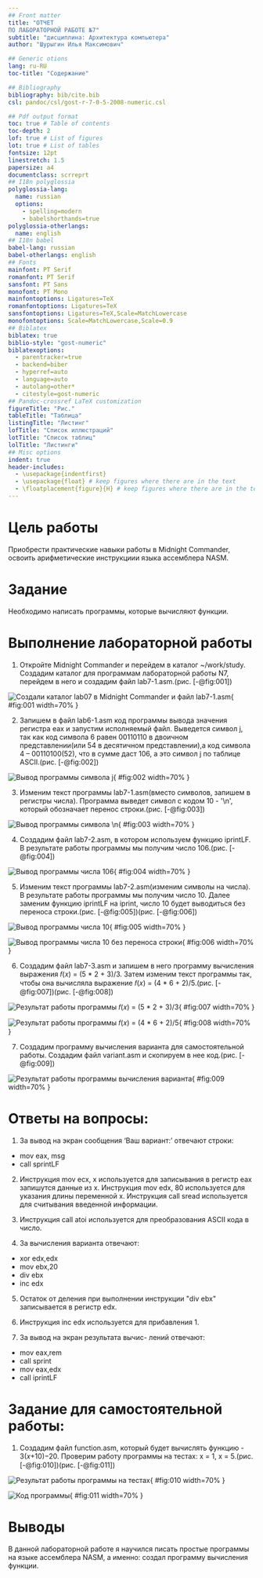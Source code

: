 ```yaml
---
## Front matter
title: "ОТЧЕТ 
ПО ЛАБОРАТОРНОЙ РАБОТЕ №7"
subtitle: "дисциплина: Архитектура компьютера"
author: "Шурыгин Илья Максимович"

## Generic otions
lang: ru-RU
toc-title: "Содержание"

## Bibliography
bibliography: bib/cite.bib
csl: pandoc/csl/gost-r-7-0-5-2008-numeric.csl

## Pdf output format
toc: true # Table of contents
toc-depth: 2
lof: true # List of figures
lot: true # List of tables
fontsize: 12pt
linestretch: 1.5
papersize: a4
documentclass: scrreprt
## I18n polyglossia
polyglossia-lang:
  name: russian
  options:
	- spelling=modern
	- babelshorthands=true
polyglossia-otherlangs:
  name: english
## I18n babel
babel-lang: russian
babel-otherlangs: english
## Fonts
mainfont: PT Serif
romanfont: PT Serif
sansfont: PT Sans
monofont: PT Mono
mainfontoptions: Ligatures=TeX
romanfontoptions: Ligatures=TeX
sansfontoptions: Ligatures=TeX,Scale=MatchLowercase
monofontoptions: Scale=MatchLowercase,Scale=0.9
## Biblatex
biblatex: true
biblio-style: "gost-numeric"
biblatexoptions:
  - parentracker=true
  - backend=biber
  - hyperref=auto
  - language=auto
  - autolang=other*
  - citestyle=gost-numeric
## Pandoc-crossref LaTeX customization
figureTitle: "Рис."
tableTitle: "Таблица"
listingTitle: "Листинг"
lofTitle: "Список иллюстраций"
lotTitle: "Список таблиц"
lolTitle: "Листинги"
## Misc options
indent: true
header-includes:
  - \usepackage{indentfirst}
  - \usepackage{float} # keep figures where there are in the text
  - \floatplacement{figure}{H} # keep figures where there are in the text
---
```


# Цель работы

Приобрести практические навыки работы в Midnight Commander, освоить арифметические инструкциии языка ассемблера NASM.

# Задание

Необходимо написать программы, которые вычисляют функции.

# Выполнение лабораторной работы

1. Откройте Midnight Commander и перейдем в каталог ~/work/study. Создадим каталог для программам лабораторной работы N7, перейдем в него и создадим файл lab7-1.asm.(рис. [-@fig:001])

![Создали каталог lab07 в Midnight Commander и файл lab7-1.asm](image/img-1.jpg){ #fig:001 width=70% }

2. Запишем в файл lab6-1.asm код программы вывода значения регистра eax и запустим исполняемый файл. Выведется символ j, так как код символа 6 равен 00110110 в двоичном представлении(или 54 в десятичном представлении),а код символа 4 – 00110100(52), что в сумме даст 106, а это символ j по таблице ASCII.(рис. [-@fig:002])

![Вывод программы символа j](image/img-2.jpg){ #fig:002 width=70% }

3. Изменим текст программы lab7-1.asm(вместо символов, запишем в регистры числа). Программа выведет символ с кодом 10 - '\n', который обозначает перенос строки.(рис. [-@fig:003])

![Вывод программы символа \n](image/img-3.jpg){ #fig:003 width=70% }

4. Создадим файл lab7-2.asm, в котором используем функцию iprintLF. В результате работы программы мы получим число 106.(рис. [-@fig:004])

![Вывод программы числа 106](image/img-4.jpg){ #fig:004 width=70% }

5. Изменим текст программы lab7-2.asm(изменим символы на числа). В результате работы программы мы получим число 10. Далее заменим функцию iprintLF на iprint, число 10 будет выводиться без переноса строки.(рис. [-@fig:005])(рис. [-@fig:006])

![Вывод программы числа 10](image/img-5.jpg){ #fig:005 width=70% }

![Вывод программы числа 10 без переноса строки](image/img-6.jpg){ #fig:006 width=70% }

6. Создадим файл lab7-3.asm и запишем в него программу вычисления выражения 𝑓(𝑥) = (5 * 2 + 3)/3. Затем изменим текст программы так, чтобы она вычисляла выражение 𝑓(𝑥) = (4 * 6 + 2)/5.(рис. [-@fig:007])(рис. [-@fig:008])

![Результат работы программы 𝑓(𝑥) = (5 * 2 + 3)/3](image/img-7.jpg){ #fig:007 width=70% }

![Результат работы программы 𝑓(𝑥) = (4 * 6 + 2)/5](image/img-8.jpg){ #fig:008 width=70% }

7. Создадим программу вычисления варианта для самостоятельной работы. Создадим файл variant.asm и скопируем в нее код.(рис. [-@fig:009])

![Результат работы программы вычисления варианта](image/img-9.jpg){ #fig:009 width=70% }

# Ответы на вопросы:

1. За вывод на экран сообщения ‘Ваш вариант:’ отвечают строки: 
 - mov  eax, msg
 - call sprintLF

2. Инструкция mov ecx, x используется для записывания в регистр eax запишутся данные из x. Инструкция mov edx, 80 используется для указания длины переменной х. Инструкция call sread используется для считывания введенной информации.

3. Инструкция call atoi используется для преобразования ASCII кода в число.

4. За вычисления варианта отвечают:
 - xor edx,edx
 - mov ebx,20
 - div ebx
 - inc edx

5. Остаток от деления при выполнении инструкции "div ebx" записывается в регистр edx.

6. Инструкция inc edx используется для прибавления 1.

7. За вывод на экран результата вычис-
лений отвечают:
 - mov  eax,rem
 - call sprint
 - mov  eax,edx
 - call iprintLF

# Задание для самостоятельной работы:

1. Создадим файл function.asm, который будет вычислять функцию - 3(𝑥+10)−20. Проверим работу программы на тестах: х = 1, х = 5.(рис. [-@fig:010])(рис. [-@fig:011])

![Результат работы программы на тестах](image/img-10.jpg){ #fig:010 width=70% }

![Код программы](image/img-11.jpg){ #fig:011 width=70% }

# Выводы

В данной лабораторной работе я научился писать простые программы на языке ассемблера NASM, а именно: создал программу вычисления функции.
